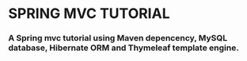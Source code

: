 # SPRING MVC TUTORIAL

### A Spring mvc tutorial using Maven depencency, MySQL database, Hibernate ORM and Thymeleaf template engine.